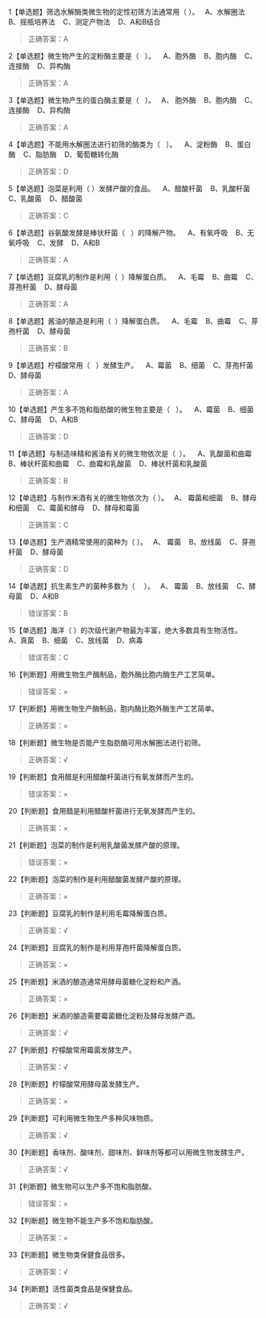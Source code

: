 1【单选题】筛选水解酶类微生物的定性初筛方法通常用（ ）。  
A、水解圈法    
B、摇瓶培养法    
C、测定产物法    
D、A和B结合   
>正确答案：A

2【单选题】微生物产生的淀粉酶主要是（   ）。   
A、胞外酶    
B、胞内酶    
C、连接酶    
D、异构酶    
>正确答案：A

3【单选题】微生物产生的蛋白酶主要是（   ）。  
A、 胞外酶    
B、胞内酶    
C、连接酶    
D、异构酶   
>正确答案：A

4【单选题】不能用水解圈法进行初筛的酶类为（   ）。   
A、淀粉酶    
B、蛋白酶    
C、脂肪酶    
D、葡萄糖转化酶  
>正确答案：D

5【单选题】泡菜是利用（ ）发酵产酸的食品。   
A、醋酸杆菌    
B、乳酸杆菌    
C、乳酸菌    
D、醋酸菌    
>正确答案：C

6【单选题】谷氨酸发酵是棒状杆菌（   ）的降解产物。   
A、有氧呼吸    
B、无氧呼吸    
C、发酵    
D、A和B   
>正确答案：A

7【单选题】豆腐乳的制作是利用（  ）降解蛋白质。   
A、毛霉    
B、曲霉    
C、芽孢杆菌    
D、酵母菌    
>正确答案：A

8【单选题】酱油的酿造是利用（  ）降解蛋白质。   
A、毛霉    
B、曲霉    
C、芽孢杆菌    
D、酵母菌  
>正确答案：B

9【单选题】柠檬酸常用（   ）发酵生产。   
A、霉菌    
B、细菌    
C、芽孢杆菌    
D、酵母菌    
>正确答案：A

10【单选题】产生多不饱和脂肪酸的微生物主要是（   ）。   
A、霉菌    
B、细菌    
C、酵母菌    
D、A和B  
>正确答案：D

11【单选题】与制造味精和酱油有关的微生物依次是（  ）。   
A、乳酸菌和曲霉    
B、棒状杆菌和曲霉    
C、曲霉和乳酸菌    
D、棒状杆菌和乳酸菌   
>正确答案：B

12【单选题】与制作米酒有关的微生物依次为（ ）。  
A、 霉菌和细菌    
B、酵母和细菌    
C、霉菌和酵母    
D、酵母和霉菌    
>正确答案：C

13【单选题】生产酒精常使用的菌种为（ ）。  
A、 霉菌    
B、放线菌    
C、芽孢杆菌    
D、酵母菌    
>正确答案：D

14【单选题】抗生素生产的菌种多数为（　 ）。  
A、 霉菌    
B、放线菌    
C、酵母菌    
D、A和B 
>错误答案：B

15【单选题】海洋（ ）的次级代谢产物最为丰富，绝大多数具有生物活性。   
A、真菌    
B、细菌    
C、放线菌    
D、病毒    
>错误答案：C

16【判断题】用微生物生产酶制品，胞外酶比胞内酶生产工艺简单。  
>错误答案：×

17【判断题】用微生物生产酶制品，胞内酶比胞外酶生产工艺简单。 
>正确答案：×

18【判断题】微生物是否能产生脂肪酶可用水解圈法进行初筛。 
>正确答案：√

19【判断题】食用醋是利用醋酸杆菌进行有氧发酵而产生的。
>错误答案：×

20【判断题】食用醋是利用醋酸杆菌进行无氧发酵而产生的。 
>正确答案：×

21【判断题】泡菜的制作是利用乳酸菌发酵产酸的原理。  
>错误答案：×

22【判断题】泡菜的制作是利用醋酸菌发酵产酸的原理。
>正确答案：×

23【判断题】豆腐乳的制作是利用毛霉降解蛋白质。
>正确答案：√

24【判断题】豆腐乳的制作是利用芽孢杆菌降解蛋白质。  
>正确答案：×

25【判断题】米酒的酿造通常用酵母菌糖化淀粉和产酒。 
>正确答案：×

26【判断题】米酒的酿造需要霉菌糖化淀粉及酵母发酵产酒。 
>正确答案：√

27【判断题】柠檬酸常用霉菌发酵生产。 
>正确答案：√

28【判断题】柠檬酸常用酵母菌发酵生产。 
>正确答案：×

29【判断题】可利用微生物生产多种风味物质。
>正确答案：√

30【判断题】香味剂、酸味剂、甜味剂、鲜味剂等都可以用微生物发酵生产。 
>正确答案：√

31【判断题】微生物可以生产多不饱和脂肪酸。
>错误答案：×

32【判断题】微生物不能生产多不饱和脂肪酸。
>正确答案：×

33【判断题】微生物类保健食品很多。 
>正确答案：√

34【判断题】活性菌类食品是保健食品。
>正确答案：√

